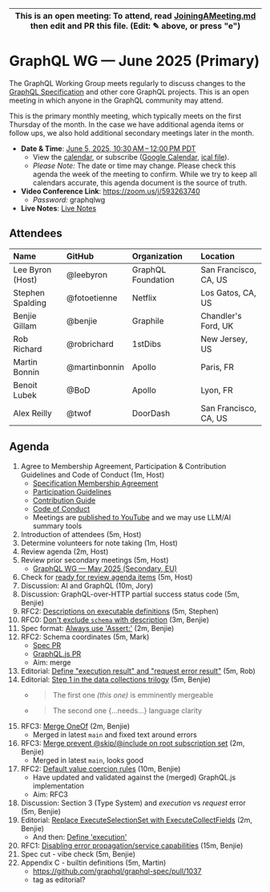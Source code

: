 <!--

# How to join (copied directly from /JoiningAMeeting.md)

Hello! You're welcome to join our working group meeting and add to the agenda by
following these three steps:

1.  Add your name to the list of attendees (in alphabetical order).

    - To respect meeting size, attendees should be relevant to the agenda. That
      means we expect most who join the meeting to participate in discussion. If
      you'd rather just watch, check out our [YouTube][].

    - Please include the organization (or project) you represent, and the
      location (including [country code][]) you expect to be located in during
      the meeting.

    - If you're willing to help take notes, add "✏️" after your name (eg. Ada
      Lovelace ✏). This is hugely helpful!

2.  If relevant, add your topic to the agenda (sorted by expected time).

    - Every agenda item has four parts: 1) the topic, 2) an expected time
      constraint, 3) who's leading the discussion, and 4) a list of any relevant
      links (RFC docs, issues, PRs, presentations, etc). Follow the format of
      existing agenda items.

    - Know what you want to get out of the agenda topic - what feedback do you
      need? What questions do you need answered? Are you looking for consensus
      or just directional feedback?

    - If your topic is a new proposal it's likely an ["RFC 0"][rfc stages]. The
      barrier of entry for documenting new proposals is intentionally low,
      writing a few sentences about the problem you're trying to solve and the
      rough shape of your proposed solution is normally sufficient.

      You can create a link for this:

      - As an issue against the graphql-wg repo.
      - As a GitHub discussion in the graphql-wg repo.
      - As an RFC document into the rfcs/ folder of the graphql-wg repo.

3.  Review our guidelines and agree to our Spec Membership & CLA.

    - Review and understand our Spec Membership Agreement, Participation &
      Contribution Guidelines, and Code of Conduct. You'll find links to these
      in the first agenda item of every meeting.

    - If this is your first time, our bot will comment on your Pull Request with
      a link to our Spec Membership & CLA. Please follow along and agree before
      your PR is merged.

      Your organization may sign this for all of its members. To set this up,
      please ask operations@graphql.org.

PLEASE TAKE NOTE:

- By joining this meeting you must agree to the Specification Membership
  Agreement and Code of Conduct.

- Meetings are recorded and made available on [YouTube][], by joining you
  consent to being recorded.

[youtube]: https://www.youtube.com/channel/UCERcwLeheOXp_u61jEXxHMA
[country code]:
  https://en.wikipedia.org/wiki/List_of_ISO_3166_country_codes#Current_ISO_3166_country_codes
[rfc stages]:
  https://github.com/graphql/graphql-spec/blob/main/CONTRIBUTING.md#rfc-contribution-stages


-->

| This is an open meeting: To attend, read [JoiningAMeeting.md][] then edit and PR this file. (Edit: ✎ above, or press "e") |
| ---------------------------------------------------------------------------------------- |

# GraphQL WG — June 2025 (Primary)

The GraphQL Working Group meets regularly to discuss changes to the
[GraphQL Specification][] and other core GraphQL projects. This is an open
meeting in which anyone in the GraphQL community may attend.

This is the primary monthly meeting, which typically meets on the first Thursday
of the month. In the case we have additional agenda items or follow ups, we also
hold additional secondary meetings later in the month.

- **Date & Time**: [June 5, 2025, 10:30 AM – 12:00 PM PDT](https://www.timeanddate.com/worldclock/converter.html?iso=20250605T173000&p1=224&p2=179&p3=136&p4=268&p5=367&p6=438&p7=248&p8=240)
  - View the [calendar][], or subscribe ([Google Calendar][], [ical file][]).
  - _Please Note:_ The date or time may change. Please check this agenda the
    week of the meeting to confirm. While we try to keep all calendars accurate,
    this agenda document is the source of truth.
- **Video Conference Link**: https://zoom.us/j/593263740
  - _Password:_ graphqlwg
- **Live Notes**: [Live Notes][]

[calendar]: https://calendar.google.com/calendar/embed?src=linuxfoundation.org_ik79t9uuj2p32i3r203dgv5mo8%40group.calendar.google.com
[google calendar]: https://calendar.google.com/calendar?cid=bGludXhmb3VuZGF0aW9uLm9yZ19pazc5dDl1dWoycDMyaTNyMjAzZGd2NW1vOEBncm91cC5jYWxlbmRhci5nb29nbGUuY29t
[ical file]: https://calendar.google.com/calendar/ical/linuxfoundation.org_ik79t9uuj2p32i3r203dgv5mo8%40group.calendar.google.com/public/basic.ics
[graphql specification]: https://github.com/graphql/graphql-spec
[JoiningAMeeting.md]: https://github.com/graphql/graphql-wg/blob/main/JoiningAMeeting.md
[live notes]: https://docs.google.com/document/d/1q-sT4k8-c0tcDYJ8CxPZkJ8UY4Nhk3HbKsRxosu_7YE/edit?usp=sharing

## Attendees

<!-- prettier-ignore -->
| Name             | GitHub        | Organization       | Location              |
| :--------------- | :------------ | :----------------- | :-------------------- |
| Lee Byron (Host) | @leebyron     | GraphQL Foundation | San Francisco, CA, US |
| Stephen Spalding | @fotoetienne  | Netflix            | Los Gatos, CA, US     |
| Benjie Gillam    | @benjie       | Graphile           | Chandler's Ford, UK   |
| Rob Richard      | @robrichard   | 1stDibs            | New Jersey, US        |
| Martin Bonnin      | @martinbonnin   | Apollo            | Paris, FR        |
| Benoit Lubek     | @BoD          | Apollo             | Lyon, FR              |
| Alex Reilly     | @twof          | DoorDash             | San Francisco, CA, US  |

## Agenda

1. Agree to Membership Agreement, Participation & Contribution Guidelines and Code of Conduct (1m, Host)
   - [Specification Membership Agreement](https://github.com/graphql/foundation)
   - [Participation Guidelines](https://github.com/graphql/graphql-wg#participation-guidelines)
   - [Contribution Guide](https://github.com/graphql/graphql-spec/blob/main/CONTRIBUTING.md)
   - [Code of Conduct](https://github.com/graphql/foundation/blob/master/CODE-OF-CONDUCT.md)
   - Meetings are [published to YouTube](https://www.youtube.com/@GraphQLFoundation/videos) and we may use LLM/AI summary tools
1. Introduction of attendees (5m, Host)
1. Determine volunteers for note taking (1m, Host)
1. Review agenda (2m, Host)
1. Review prior secondary meetings (5m, Host)
   - [GraphQL WG — May 2025 (Secondary, EU)](https://github.com/graphql/graphql-wg/blob/main/agendas/2025/05-May/15-wg-secondary-eu.md)
1. Check for [ready for review agenda items](https://github.com/graphql/graphql-wg/issues?q=is%3Aissue+is%3Aopen+label%3A%22Ready+for+review+%F0%9F%99%8C%22+sort%3Aupdated-desc) (5m, Host)
1. Discussion: AI and GraphQL (10m, Jory)
1. Discussion: GraphQL-over-HTTP partial success status code (5m, Benjie)
1. RFC2: [Descriptions on executable definitions](https://github.com/graphql/graphql-spec/pull/892) (5m, Stephen)
1. RFC0: [Don't exclude `schema` with description](https://github.com/graphql/graphql-spec/pull/1167) (3m, Benjie)
1. Spec format: [Always use 'Assert:'](https://github.com/graphql/graphql-spec/pull/1168) (2m, Benjie)
1. RFC2: Schema coordinates (5m, Mark)
   - [Spec PR](https://github.com/graphql/graphql-spec/pull/794)
   - [GraphQL.js PR](https://github.com/graphql/graphql-js/pull/3044)
   - Aim: merge
1. Editorial: [Define "execution result" and "request error result"](https://github.com/graphql/graphql-spec/pull/1159) (5m, Rob)
1. Editorial: [Step 1 in the data collections trilogy](https://github.com/graphql/graphql-spec/pull/1102) (5m, Benjie)
   - > The first one _(this one)_ is emminently mergeable
   - > The second one {...needs...} language clarity
1. RFC3: [Merge OneOf](https://github.com/graphql/graphql-spec/pull/825) (2m, Benjie)
   - Merged in latest `main` and fixed text around errors
1. RFC3: [Merge prevent @skip/@include on root subscription set](https://github.com/graphql/graphql-spec/pull/860) (2m, Benjie)
   - Merged in latest `main`, looks good
1. RFC2: [Default value coercion rules](https://github.com/graphql/graphql-spec/pull/793) (10m, Benjie)
   - Have updated and validated against the (merged) GraphQL.js implementation
   - Aim: RFC3
1. Discussion: Section 3 (Type System) and _execution_ vs _request_ error (5m, Benjie)
1. Editorial: [Replace ExecuteSelectionSet with ExecuteCollectFields](github.com/graphql/graphql-spec/pull/1039) (2m, Benjie)
   - And then: [Define 'execution'](https://github.com/graphql/graphql-spec/pull/894)
1. RFC1: [Disabling error propagation/service capabilities](https://github.com/graphql/graphql-spec/pull/1163) (15m, Benjie)
1. Spec cut - vibe check (5m, Benjie)
1. Appendix C - builtin definitions (5m, Martin)
   - https://github.com/graphql/graphql-spec/pull/1037
   - tag as editorial? 

